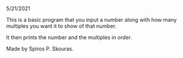 5/21/2021

This is a basic program that you input a number along with 
how many multiples you want it to show of that number.

It then prints the number and the multiples in order.

Made by Spiros P. Skouras.